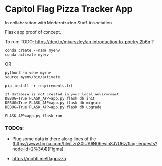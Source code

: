 # Capitol Flag Pizza Tracker App

In collaboration with Modernization Staff Association.

Flask app proof of concept.

To run:
TODO: https://dev.to/mburszley/an-introduction-to-poetry-2b6n ?
```
conda create --name myenv
conda activate myenv
```

OR
```
python3 -m venv myenv
source myenv/bin/activate
```

```
pip install -r requirements.txt

If database is not created in your local environment:
DEBUG=True FLASK_APP=app.py flask db init
DEBUG=True FLASK_APP=app.py flask db migrate
DEBUG=True FLASK_APP=app.py flask db upgrade

FLASK_APP=app.py flask run
```

### TODOs:
* Plug some data in there along lines of the (https://www.figma.com/file/Lzq30lUA6N0hevjn8JVU6z/flag-requests?node-id=2%3A4)[Figma]

* https://mobti.me/flagpizza